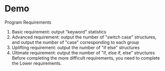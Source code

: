 # Demo
Program Requirements
1. Basic requirement: output "keyword" statistics
2. Advanced requirement: output the number of "switch case" structures, and output the number of "case" corresponding to each group
3. Uplifting requirement: output the number of "if else" structures
4. Ultimate requirement: output the number of "if, else if, else" structures
Before completing the more difficult requirements, you need to complete the Lower requirements.

